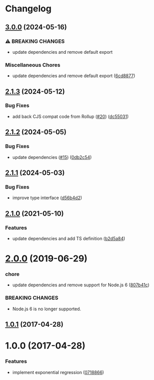 # Changelog

## [3.0.0](https://github.com/mljs/regression-exponential/compare/v2.1.3...v3.0.0) (2024-05-16)


### ⚠ BREAKING CHANGES

* update dependencies and remove default export

### Miscellaneous Chores

* update dependencies and remove default export ([6cd8877](https://github.com/mljs/regression-exponential/commit/6cd887729cde82fdd9152258576e5ebde763b254))

## [2.1.3](https://github.com/mljs/regression-exponential/compare/v2.1.2...v2.1.3) (2024-05-12)


### Bug Fixes

* add back CJS compat code from Rollup ([#20](https://github.com/mljs/regression-exponential/issues/20)) ([dc55031](https://github.com/mljs/regression-exponential/commit/dc55031b103c39f7b49882775c4cee05f243c5c6))

## [2.1.2](https://github.com/mljs/regression-exponential/compare/v2.1.1...v2.1.2) (2024-05-05)


### Bug Fixes

* update dependencies ([#15](https://github.com/mljs/regression-exponential/issues/15)) ([0db2c54](https://github.com/mljs/regression-exponential/commit/0db2c54a197ccefd7f29374cc976221ea94ddb94))

## [2.1.1](https://github.com/mljs/regression-exponential/compare/v2.1.0...v2.1.1) (2024-05-03)


### Bug Fixes

* improve type interface ([d56b4d2](https://github.com/mljs/regression-exponential/commit/d56b4d284f93d7ffe5011e6ad79a23cf280f33d9))

## [2.1.0](https://github.com/mljs/regression-exponential/compare/v2.0.0...v2.1.0) (2021-05-10)


### Features

* update dependencies and add TS definition ([b2d5a84](https://github.com/mljs/regression-exponential/commit/b2d5a84cd4eb127dc2d4dc041d77ef1d2aa747bf))

# [2.0.0](https://github.com/mljs/regression-exponential/compare/v1.0.1...v2.0.0) (2019-06-29)


### chore

* update dependencies and remove support for Node.js 6 ([807b41c](https://github.com/mljs/regression-exponential/commit/807b41c))


### BREAKING CHANGES

* Node.js 6 is no longer supported.



<a name="1.0.1"></a>
## [1.0.1](https://github.com/mljs/regression-exponential/compare/v1.0.0...v1.0.1) (2017-04-28)



<a name="1.0.0"></a>
# 1.0.0 (2017-04-28)


### Features

* implement exponential regression ([0718866](https://github.com/mljs/regression-exponential/commit/0718866))
